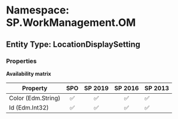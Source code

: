 # Namespace: SP.WorkManagement.OM

## Entity Type: LocationDisplaySetting

### Properties

**Availability matrix**

Property | SPO | SP 2019 | SP 2016 | SP 2013
----------|:---:|:-------:|:-------:|:-------
Color (Edm.String) | ✅ | ✅ | ✅ | ✅
Id (Edm.Int32) | ✅ | ✅ | ✅ | ✅